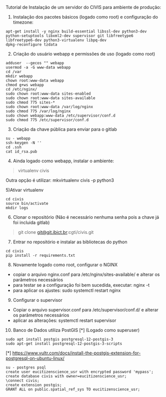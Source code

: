 Tutorial de Instalação de um servidor do CIVIS para ambiente de produção:

1) Instalação dos pacotes básicos (logado como root) e configuração do timezone:

````
apt-get install -y nginx build-essential libssl-dev python3-dev python-setuptools libxml2-dev supervisor git libfreetype6 libfreetype6-dev python3-virtualenv libpq-dev
dpkg-reconfigure tzdata
````

2) Criação do usuário webapp e permissões de uso (logado como root)

````
adduser  --gecos "" webapp
usermod -a -G www-data webapp
cd /var
mkdir webapp
chown root:www-data webapp
chmod g+ws webapp
cd /etc/nginx/
sudo chown root:www-data sites-enabled
sudo chown root:www-data sites-available
sudo chmod 775 sites-*
sudo chown root:www-data /var/log/nginx
sudo chmod 775 /var/log/nginx
sudo chown webapp:www-data /etc/supervisor/conf.d
sudo chmod 775 /etc/supervisor/conf.d
````

3) Criação da chave pública para enviar para o gitlab

````
su - webapp
ssh-keygen -N ''
cd .ssh
cat id_rsa.pub
````

4) Ainda logado como webapp, instalar o ambiente:

> virtualenv civis

Outra opção é utilizar: mkvirtualenv civis -p python3

5)Ativar virtualenv
```
cd civis
source bin/activate
mkdir logs
```

6) Clonar o repositório (Não é necessário nenhuma senha pois a chave já foi incluida gitlab)
> git clone  git@git.ibict.br:cgti/civis.git

7) Entrar no repositório e instalar as bibliotecas do python

```
cd civis
pip install -r requirements.txt
```

8) Novamente logado como root, configurar o NGINX

* copiar o arquivo nginx.conf para /etc/nginx/sites-available/ e alterar os parâmetros necessários
* para testar se a configuração foi bem sucedida, executar: nginx -t 
* para aplicar os ajustes: sudo systemctl restart nginx

9) Configurar o supervisor

* Copiar o arquivo supervisor.conf para /etc/supervisor/conf.d/ e alterar os parâmetros necessários
* aplicar as alterações: systemctl restart supervisor

10) Banco de Dados utiliza PostGIS [*] (Logado como superuser)

```
sudo apt install postgis postgresql-12-postgis-3
sudo apt-get install postgresql-12-postgis-3-scripts
```
[*] https://www.vultr.com/docs/install-the-postgis-extension-for-postgresql-on-ubuntu-linux/

```
su - postgres psql
create user eucitizenscience_usr with encrypted password 'mypass';
create database civis with owner=eucitizenscience_usr;
\connect civis;
create extension postgis;
GRANT ALL on public.spatial_ref_sys TO eucitizenscience_usr;
```
